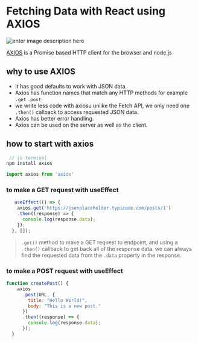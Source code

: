 # Fetching Data with React using AXIOS

![enter image description here](https://axios-http.com/assets/logo.svg)

[AXIOS](https://axios-http.com/docs/intro) is a  Promise based HTTP client for the browser and node.js


## why to use AXIOS

- It has good defaults to work with JSON data.
- Axios has function names that match any HTTP methods for example `.get` `.post`
- we write less code with axiosu unlike the Fetch API, we only need one `.then()` callback to access requested JSON data.
- Axios has better error handling.
- Axios can be used on the server as well as the client.

## how to start with axios
```js
 // in terminal 
npm install axios 
```
```js 
import axios from 'axios'
```
### to make a GET request with useEffect
```js
   useEffect(() => {
    axios.get('https://jsonplaceholder.typicode.com/posts/1')
    .then((response) => {
      console.log(response.data);
    });
  }, []);
```
> `.get()` method to make a GET request to  endpoint, and using a `.then()` callback to get back all of the response data.
> we can always find the requested data from the `.data` property in the response.

### to make a POST request with useEffect

```js
function createPost() {
    axios
      .post(URL, {
        title: "Hello World!",
        body: "This is a new post."
      })
      .then((response) => {
        console.log(response.data);
      });
  }
```